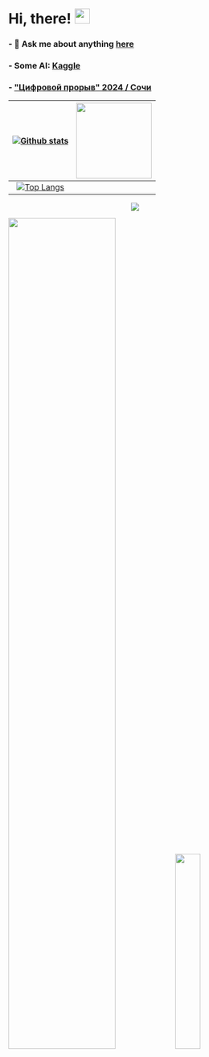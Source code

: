 

# Hi, there! <img src="https://media.giphy.com/media/hvRJCLFzcasrR4ia7z/giphy.gif" width="30px">




### - 💬 Ask me about anything [here](https://t.me/tofick_brodaga)
### - Some AI: [Kaggle](https://www.kaggle.com/tofickbrodaga)

### - ["Цифровой прорыв" 2024 / Сочи](https://github.com/larkes-cyber/HackathonPriceApp)


 |[![Github stats](https://github-readme-stats.vercel.app/api?username=tofickbrodaga&theme=dracula&show_icons=true)](https://github.com/anuraghazra/github-readme-stats)|<img src="https://user-images.githubusercontent.com/53375304/165995414-b1d15d50-43cc-428a-8540-bbda07a5c279.png" width=150 height=150 />|
|:---:|:---:|
|[![Top Langs](https://github-readme-stats.vercel.app/api/top-langs/?username=tofickbrodaga&theme=radical&layout=compact&langs_count=6)](https://github.com/anuraghazra/github-readme-stats)|


<p align="center"><img src="http://github-readme-streak-stats.herokuapp.com?user=tofickbrodaga&background=00000000&dates=9B9B9B&border=00000000&ring=FFC300&fire=FFFFFF&stroke=FFFFFF&currStreakNum=FFFFFF&sideNums=FFFFFF&sideLabels=FFFFFF&currStreakLabel=FFFFFF"/></p>

<p><img width="65%" src="https://github-profile-summary-cards.vercel.app/api/cards/profile-details?username=tofickbrodaga&theme=github_dark">
<img width="31.5%" src="https://github-profile-summary-cards.vercel.app/api/cards/productive-time?username=tofickbrodaga&theme=github_dark"></p>
